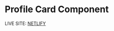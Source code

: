 # Profile Card Component

LIVE SITE: <a href="https://boring-pasteur-44d0b2.netlify.app/" target="_blank">NETLIFY</a>
